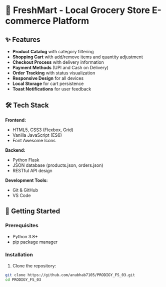 # 🛒 FreshMart - Local Grocery Store E-commerce Platform

## ✨ Features

- **Product Catalog** with category filtering
- **Shopping Cart** with add/remove items and quantity adjustment
- **Checkout Process** with delivery information
- **Payment Methods** (UPI and Cash on Delivery)
- **Order Tracking** with status visualization
- **Responsive Design** for all devices
- **Local Storage** for cart persistence
- **Toast Notifications** for user feedback

## 🛠️ Tech Stack

**Frontend:**
- HTML5, CSS3 (Flexbox, Grid)
- Vanilla JavaScript (ES6)
- Font Awesome Icons

**Backend:**
- Python Flask
- JSON database (products.json, orders.json)
- RESTful API design

**Development Tools:**
- Git & GitHub
- VS Code

## 🚀 Getting Started

### Prerequisites
- Python 3.8+
- pip package manager

### Installation
1. Clone the repository:
```bash
git clone https://github.com/anubhab7105/PRODIGY_FS_03.git
cd PRODIGY_FS_03
